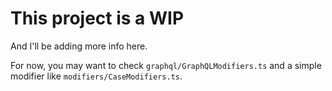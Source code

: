 # This project is a WIP

And I'll be adding more info here.

For now, you may want to check `graphql/GraphQLModifiers.ts` and a simple modifier like `modifiers/CaseModifiers.ts`.